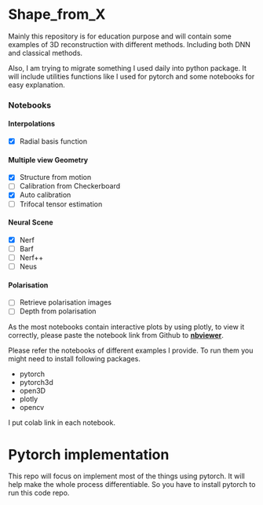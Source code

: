# Shape_from_X
Mainly this repository is for education purpose and will contain some examples of 3D reconstruction with different methods. Including both DNN and classical methods.

Also, I am trying to migrate something I used daily into python package.
It will include utilities functions like I used for pytorch and some notebooks for easy explanation.

### Notebooks

#### Interpolations

- [x] Radial basis function

#### Multiple view Geometry

- [x] Structure from motion
- [ ] Calibration from Checkerboard
- [x] Auto calibration
- [ ] Trifocal tensor estimation

#### Neural Scene

- [x] Nerf
- [ ] Barf
- [ ] Nerf++
- [ ] Neus

#### Polarisation

- [ ] Retrieve polarisation images
- [ ] Depth from polarisation

As the most notebooks contain interactive plots by using plotly, to view it correctly, please paste the notebook link from Github to [**nbviewer**](https://nbviewer.org/).

Please refer the notebooks of different examples I provide. To run them you might need to install following packages.

- pytorch
- pytorch3d
- open3D
- plotly
- opencv

I put colab link in each notebook.

# Pytorch implementation

This repo will focus on implement most of the things using pytorch. It will help make the whole process differentiable. So you have to install pytorch to run this code repo. 
